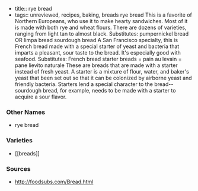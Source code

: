 - title:: rye bread
- tags:: unreviewed, recipes, baking, breads
rye bread This is a favorite of Northern Europeans, who use it to make hearty sandwiches. Most of it is made with both rye and wheat flours. There are dozens of varieties, ranging from light tan to almost black. Substitutes: pumpernickel bread OR limpa bread sourdough bread A San Francisco specialty, this is French bread made with a special starter of yeast and bacteria that imparts a pleasant, sour taste to the bread. It's especially good with seafood. Substitutes: French bread starter breads = pain au levain = pane lievito naturale These are breads that are made with a starter instead of fresh yeast. A starter is a mixture of flour, water, and baker's yeast that been set out so that it can be colonized by airborne yeast and friendly bacteria. Starters lend a special character to the bread--sourdough bread, for example, needs to be made with a starter to acquire a sour flavor.

### Other Names

* rye bread

### Varieties

* [[breads]]

### Sources
* http://foodsubs.com/Bread.html
